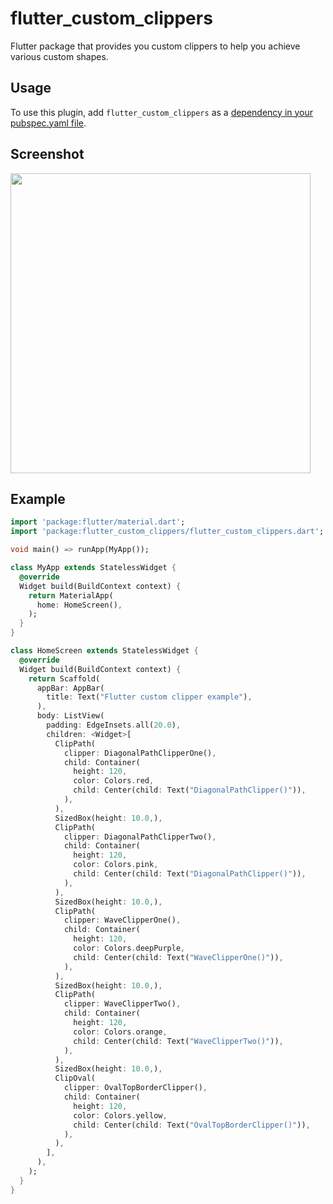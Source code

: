# flutter_custom_clippers

Flutter package that provides you custom clippers to help you achieve various custom shapes.

## Usage
To use this plugin, add `flutter_custom_clippers` as a [dependency in your pubspec.yaml file](https://flutter.io/docs/development/packages-and-plugins/using-packages).

## Screenshot
<img src="https://github.com/lohanidamodar/flutter_custom_clippers/raw/master/screenshots/screenshot1.png" height="480px">

## Example
```dart
import 'package:flutter/material.dart';
import 'package:flutter_custom_clippers/flutter_custom_clippers.dart';

void main() => runApp(MyApp());

class MyApp extends StatelessWidget {
  @override
  Widget build(BuildContext context) {
    return MaterialApp(
      home: HomeScreen(),
    );
  }
}

class HomeScreen extends StatelessWidget {
  @override
  Widget build(BuildContext context) {
    return Scaffold(
      appBar: AppBar(
        title: Text("Flutter custom clipper example"),
      ),
      body: ListView(
        padding: EdgeInsets.all(20.0),
        children: <Widget>[
          ClipPath(
            clipper: DiagonalPathClipperOne(),
            child: Container(
              height: 120,
              color: Colors.red,
              child: Center(child: Text("DiagonalPathClipper()")),
            ),
          ),
          SizedBox(height: 10.0,),
          ClipPath(
            clipper: DiagonalPathClipperTwo(),
            child: Container(
              height: 120,
              color: Colors.pink,
              child: Center(child: Text("DiagonalPathClipper()")),
            ),
          ),
          SizedBox(height: 10.0,),
          ClipPath(
            clipper: WaveClipperOne(),
            child: Container(
              height: 120,
              color: Colors.deepPurple,
              child: Center(child: Text("WaveClipperOne()")),
            ),
          ),
          SizedBox(height: 10.0,),
          ClipPath(
            clipper: WaveClipperTwo(),
            child: Container(
              height: 120,
              color: Colors.orange,
              child: Center(child: Text("WaveClipperTwo()")),
            ),
          ),
          SizedBox(height: 10.0,),
          ClipOval(
            clipper: OvalTopBorderClipper(),
            child: Container(
              height: 120,
              color: Colors.yellow,
              child: Center(child: Text("OvalTopBorderClipper()")),
            ),
          ),
        ],
      ),
    );
  }
}
```